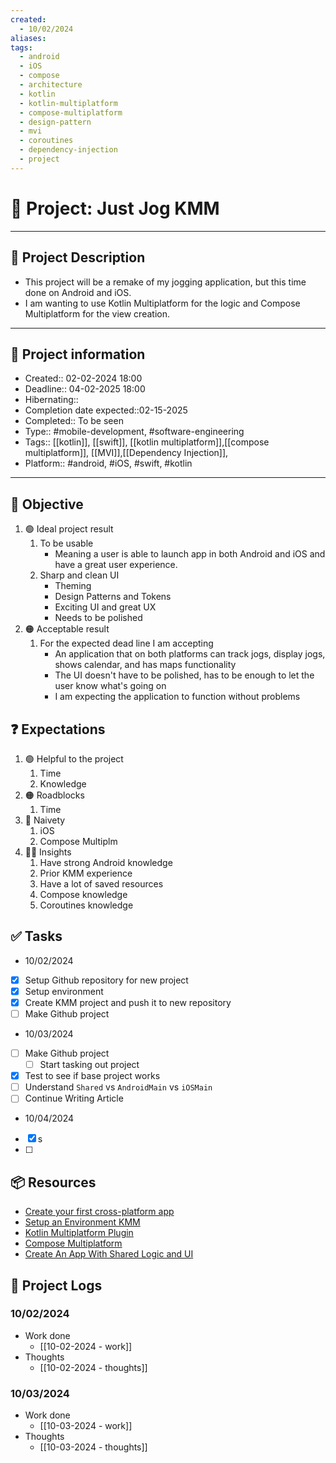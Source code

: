 ```yaml
---
created:
  - 10/02/2024
aliases: 
tags:
  - android
  - iOS
  - compose
  - architecture
  - kotlin
  - kotlin-multiplatform
  - compose-multiplatform
  - design-pattern
  - mvi
  - coroutines
  - dependency-injection
  - project
---
```


# 🚀 Project: Just Jog KMM
___

## 🧾 Project Description
- This project will be a remake of my jogging application, but this time done on Android and iOS.
- I am wanting to use Kotlin Multiplatform for the logic and Compose Multiplatform for the view creation.
---
## 📢 Project information
- Created::  02-02-2024 18:00
- Deadline:: 04-02-2025 18:00
- Hibernating:: 
- Completion date expected::02-15-2025 
- Completed:: To be seen
- Type:: #mobile-development, #software-engineering
- Tags:: [[kotlin]], [[swift]], [[kotlin multiplatform]],[[compose multiplatform]], [[MVI]],[[Dependency Injection]], 
- Platform:: #android, #iOS, #swift, #kotlin

___
## 🎯 Objective

1. 🟢 Ideal project result
	1. To be usable
		- Meaning a user is able to launch app in both Android and iOS and have a great user experience.
	2. Sharp and clean UI
		- Theming
		- Design Patterns and Tokens
		- Exciting UI and great UX
		- Needs to be polished
1. 🟠 Acceptable result
	1. For the expected dead line I am accepting
		- An application that on both platforms can track jogs, display jogs, shows calendar, and has maps functionality
		- The UI doesn't have to be polished, has to be enough to let the user know what's going on
		- I am expecting the application to function without problems 

## ❓ Expectations
1. 🟢 Helpful to the project
	1. Time
	2. Knowledge
2. 🟠 Roadblocks
	1. Time
3. 👶 Naivety
	1. iOS
	2. Compose Multiplm
4. 👨‍💻 Insights
	1. Have strong Android knowledge
	2. Prior KMM experience
	3. Have a lot of saved resources
	4. Compose knowledge
	5. Coroutines knowledge
## ✅ Tasks 
- 10/02/2024
- [x] Setup Github repository for new project
- [x] Setup environment
- [x] Create KMM project and push it to new repository
- [ ] Make Github project

- 10/03/2024
- [ ] Make Github project
	- [ ] Start tasking out project
- [x] Test to see if base project works
- [ ] Understand `Shared` vs `AndroidMain` vs `iOSMain`
- [ ] Continue Writing Article
- 10/04/2024
- [x] s
- [ ] 

## 📦 Resources 
- [Create your first cross-platform app](https://www.jetbrains.com/help/kotlin-multiplatform-dev/multiplatform-create-first-app.html#examine-the-project-structure)
- [Setup an Environment KMM](https://www.jetbrains.com/help/kotlin-multiplatform-dev/multiplatform-setup.html)
- [Kotlin Multiplatform Plugin](https://plugins.jetbrains.com/plugin/14936-kotlin-multiplatform)
- [Compose Multiplatform](https://www.jetbrains.com/compose-multiplatform/)
- [Create An App With Shared Logic and UI](https://www.jetbrains.com/help/kotlin-multiplatform-dev/compose-multiplatform-create-first-app.html#examine-the-project-structure)
## 📂 Project Logs 
### 10/02/2024
- Work done
	- [[10-02-2024 - work]]
- Thoughts
	- [[10-02-2024 - thoughts]]

### 10/03/2024
- Work done
	- [[10-03-2024 - work]]
- Thoughts
	- [[10-03-2024 - thoughts]]